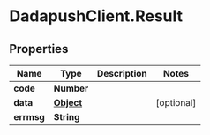 # DadapushClient.Result

## Properties

Name | Type | Description | Notes
------------ | ------------- | ------------- | -------------
**code** | **Number** |  | 
**data** | [**Object**](.md) |  | [optional] 
**errmsg** | **String** |  | 


